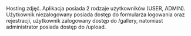 Hosting zdjęć.
Aplikacja posiada 2 rodzaje użytkowników (USER, ADMIN). Użytkownik niezalogowany posiada dostęp do formularza logowania oraz rejestracji, użytkownik zalogowany dostęp do /gallery, natomiast administrator posiada dostęp do /upload.
